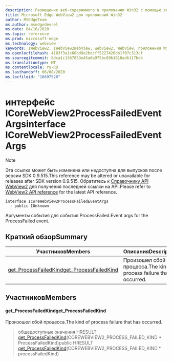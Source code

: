 ```yaml
---
description: Размещение веб-содержимого в приложении Win32 с помощью элемента управления Microsoft Edge WebView2
title: Microsoft Edge WebView2 для приложений Win32
author: MSEdgeTeam
ms.author: msedgedevrel
ms.date: 04/16/2020
ms.topic: reference
ms.prod: microsoft-edge
ms.technology: webview
keywords: IWebView2, IWebView2WebView, webview2, WebView, приложения Win32, Win32, EDGE, ICoreWebView2, ICoreWebView2Controller, элемент управления "веб-браузер", HTML Edge
ms.openlocfilehash: 4183f3a1c60bd9e2bdcff5227426db1f07c313cf
ms.sourcegitcommit: 8dca1c1367853e45a0a975bc89b1818adb117bd4
ms.translationtype: MT
ms.contentlocale: ru-RU
ms.lasthandoff: 06/08/2020
ms.locfileid: "10697520"
---
```

# <span data-ttu-id="4562b-104">интерфейс ICoreWebView2ProcessFailedEventArgs</span><span class="sxs-lookup"><span data-stu-id="4562b-104">interface ICoreWebView2ProcessFailedEventArgs</span></span> 

> [!NOTE]
> <span data-ttu-id="4562b-105">Эта ссылка может быть изменена или недоступна для выпусков после версии SDK 0.9.515.</span><span class="sxs-lookup"><span data-stu-id="4562b-105">This reference may be altered or unavailable for releases after SDK version 0.9.515.</span></span> <span data-ttu-id="4562b-106">Обратитесь к [Справочнику API WebView2](../../../webview2-api-reference.md) для получения последней ссылки на API.</span><span class="sxs-lookup"><span data-stu-id="4562b-106">Please refer to [WebView2 API reference](../../../webview2-api-reference.md) for the latest API reference.</span></span>

```
interface ICoreWebView2ProcessFailedEventArgs
  : public IUnknown
```

<span data-ttu-id="4562b-107">Аргументы события для события ProcessFailed.</span><span class="sxs-lookup"><span data-stu-id="4562b-107">Event args for the ProcessFailed event.</span></span>

## <span data-ttu-id="4562b-108">Краткий обзор</span><span class="sxs-lookup"><span data-stu-id="4562b-108">Summary</span></span>

 <span data-ttu-id="4562b-109">Участников</span><span class="sxs-lookup"><span data-stu-id="4562b-109">Members</span></span>                        | <span data-ttu-id="4562b-110">Описания</span><span class="sxs-lookup"><span data-stu-id="4562b-110">Descriptions</span></span>
--------------------------------|---------------------------------------------
[<span data-ttu-id="4562b-111">get_ProcessFailedKind</span><span class="sxs-lookup"><span data-stu-id="4562b-111">get_ProcessFailedKind</span></span>](#get_processfailedkind) | <span data-ttu-id="4562b-112">Произошел сбой процесса.</span><span class="sxs-lookup"><span data-stu-id="4562b-112">The kind of process failure that has occurred.</span></span>

## <span data-ttu-id="4562b-113">Участников</span><span class="sxs-lookup"><span data-stu-id="4562b-113">Members</span></span>

#### <span data-ttu-id="4562b-114">get_ProcessFailedKind</span><span class="sxs-lookup"><span data-stu-id="4562b-114">get_ProcessFailedKind</span></span> 

<span data-ttu-id="4562b-115">Произошел сбой процесса.</span><span class="sxs-lookup"><span data-stu-id="4562b-115">The kind of process failure that has occurred.</span></span>

> <span data-ttu-id="4562b-116">общедоступные значения HRESULT [get_ProcessFailedKind](#get_processfailedkind)(COREWEBVIEW2_PROCESS_FAILED_KIND \* ProcessFailedKind)</span><span class="sxs-lookup"><span data-stu-id="4562b-116">public HRESULT [get_ProcessFailedKind](#get_processfailedkind)(COREWEBVIEW2_PROCESS_FAILED_KIND \* processFailedKind)</span></span>

